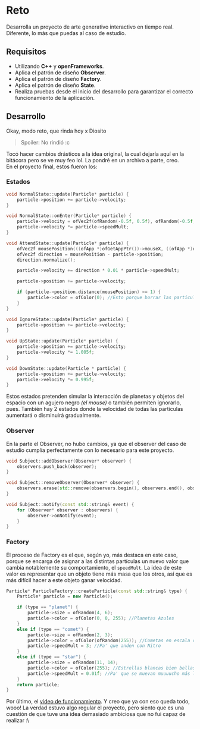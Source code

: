 # Reto

Desarrolla un proyecto de arte generativo interactivo en tiempo real. Diferente, lo más que puedas al caso de estudio.

## Requisitos

- Utilizando **C++** y **openFrameworks**.
- Aplica el patrón de diseño **Observer**.
- Aplica el patrón de diseño **Factory**.
- Aplica el patrón de diseño **State**.
- Realiza pruebas desde el inicio del desarrollo para garantizar el correcto funcionamiento de la aplicación.

## Desarrollo
Okay, modo reto, que rinda hoy x Diosito

> Spoiler: No rindió :c

Tocó hacer cambios drásticos a la idea original, la cual dejaría aquí en la bitácora pero se ve muy feo lol. La pondré en un archivo a parte, creo.  
En el proyecto final, estos fueron los:

### Estados
```cpp
void NormalState::update(Particle* particle) {
    particle->position += particle->velocity;
}

void NormalState::onEnter(Particle* particle) {
    particle->velocity = ofVec2f(ofRandom(-0.5f, 0.5f), ofRandom(-0.5f, 0.5f));
	particle->velocity *= particle->speedMult;
}

void AttendState::update(Particle* particle) {
	ofVec2f mousePosition(((ofApp *)ofGetAppPtr())->mouseX, ((ofApp *)ofGetAppPtr())->mouseY);
	ofVec2f direction = mousePosition - particle->position;
	direction.normalize();

	particle->velocity += direction * 0.01 * particle->speedMult;

	particle->position += particle->velocity;

	if (particle->position.distance(mousePosition) <= 1) {
		particle->color = ofColor(0); //Esto porque borrar las partículas requeriría un proceso más largo y ya está demasiado tarde.
	}
}

void IgnoreState::update(Particle* particle) {
	particle->position += particle->velocity;
}

void UpState::update(Particle* particle) {
	particle->position += particle->velocity;
	particle->velocity *= 1.005f;
}

void DownState::update(Particle * particle) {
	particle->position += particle->velocity;
	particle->velocity *= 0.995f;
}
```
Estos estados pretenden simular la interacción de planetas y objetos del espacio con un agujero negro *(el mouse)* o también permiten ignorarlo, pues. También hay 2 estados donde la velocidad de todas las partículas aumentará o disminuirá gradualmente.

### Observer
En la parte el Observer, no hubo cambios, ya que el observer del caso de estudio cumplía perfectamente con lo necesario para este proyecto.
```cpp
void Subject::addObserver(Observer* observer) {
    observers.push_back(observer);
}

void Subject::removeObserver(Observer* observer) {
    observers.erase(std::remove(observers.begin(), observers.end(), observer), observers.end());
}

void Subject::notify(const std::string& event) {
    for (Observer* observer : observers) {
        observer->onNotify(event);
    }
}
```

### Factory
El proceso de Factory es el que, según yo, más destaca en este caso, porque se encarga de asignar a las distintas partículas un nuevo valor que cambia notablemente su comportamiento, el `speedMult`. La idea de este valor es representar que un objeto tiene más masa que los otros, así que es más difícil hacer a este objeto ganar velocidad.
```cpp
Particle* ParticleFactory::createParticle(const std::string& type) {
    Particle* particle = new Particle();

    if (type == "planet") {
        particle->size = ofRandom(4, 6);
        particle->color = ofColor(0, 0, 255); //Planetas Azules
    }
    else if (type == "comet") {
        particle->size = ofRandom(2, 3);
		particle->color = ofColor(ofRandom(255)); //Cometas en escala de Grises
		particle->speedMult = 3; //Pa' que anden con Nitro
    }
    else if (type == "star") {
        particle->size = ofRandom(11, 14);
        particle->color = ofColor(255); //Estrellas blancas bien bellas
		particle->speedMult = 0.01f; //Pa' que se muevan muuuucho más lento
    }
    return particle;
}
```

Por último, el [video de funcionamiento](https://youtu.be/gLLot8-mwNw). Y creo que ya con eso queda todo, wooo! La verdad estuvo algo regular el proyecto, pero siento que es una cuestión de que tuve una idea demasiado ambiciosa que no fui capaz de realizar :\